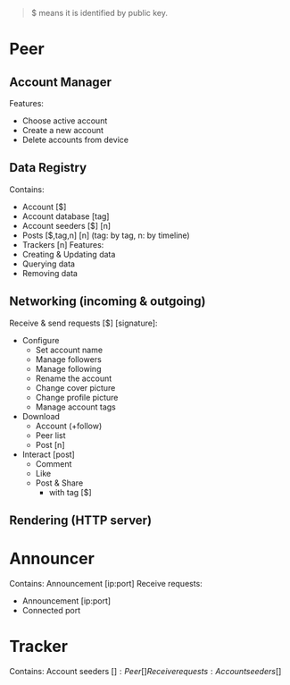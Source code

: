 > $ means it is identified by public key.

# Peer

## Account Manager
Features:
 - Choose active account
 - Create a new account
 - Delete accounts from device

## Data Registry
Contains:
 - Account [$]
 - Account database [tag]
 - Account seeders [$] [n]
 - Posts [$,tag,n] [n] (tag: by tag, n: by timeline)
 - Trackers [n]
Features:
 - Creating & Updating data
 - Querying data
 - Removing data

## Networking (incoming & outgoing)
Receive & send requests [$] [signature]:
 - Configure
    - Set account name
    - Manage followers
    - Manage following
    - Rename the account
    - Change cover picture
    - Change profile picture
    - Manage account tags
 - Download 
    - Account (+follow)
    - Peer list
    - Post [n]
 - Interact [post]
    - Comment
    - Like
    - Post & Share
       - with tag [$]

## Rendering (HTTP server)

# Announcer
Contains: Announcement [ip:port]
Receive requests: 
 - Announcement [ip:port]
 - Connected port

# Tracker 
Contains: Account seeders [$]: Peer[]
Receive requests: Account seeders [$]